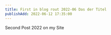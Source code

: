 ```yaml
---
title: First in blog rout 2022-06 Das der Titel
publishAdd: 2022-06-12 17:35:00
---
```


Second Post 2022 on my Site
